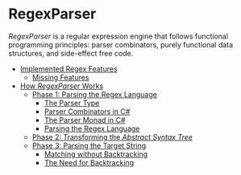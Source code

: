 RegexParser
============

_RegexParser_ is a regular expression engine that follows functional programming principles: parser combinators, purely functional data structures, and side-effect free code.


<toc>

- [Implemented Regex Features](/Doc/ImplementedRegexFeatures.md#implemented-regex-features)
    - [Missing Features](/Doc/ImplementedRegexFeatures.md#missing-features)
- [How _RegexParser_ Works](/Doc/HowRegexParserWorks.md#how-regexparser-works)
    - [Phase 1: Parsing the Regex Language](/Doc/HowRegexParserWorks.md#phase-1-parsing-the-regex-language)
        - [The Parser Type](/Doc/HowRegexParserWorks.md#the-parser-type)
        - [Parser Combinators in C#](/Doc/HowRegexParserWorks.md#parser-combinators-in-c)
        - [The Parser Monad in C#](/Doc/HowRegexParserWorks.md#the-parser-monad-in-c)
        - [Parsing the Regex Language](/Doc/HowRegexParserWorks.md#parsing-the-regex-language)
    - [Phase 2: Transforming the _Abstract Syntax Tree_](/Doc/HowRegexParserWorks.md#phase-2-transforming-the-abstract-syntax-tree)
    - [Phase 3: Parsing the Target String](/Doc/HowRegexParserWorks.md#phase-3-parsing-the-target-string)
        - [Matching without Backtracking](/Doc/HowRegexParserWorks.md#matching-without-backtracking)
        - [The Need for Backtracking](/Doc/HowRegexParserWorks.md#the-need-for-backtracking)

</toc>

